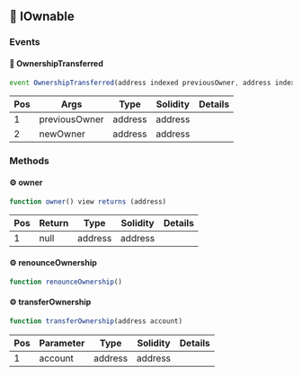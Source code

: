 ## 📜 IOwnable

### Events

#### 📢 __OwnershipTransferred__
```js
event OwnershipTransferred(address indexed previousOwner, address indexed newOwner)
```
| Pos | Args | Type | Solidity | Details |
| --- | --- | --- | --- | --- |
|1 | previousOwner | address | address |  |
|2 | newOwner | address | address |  |


### Methods

#### ⚙️ __owner__
```js
function owner() view returns (address)
```
| Pos | Return | Type | Solidity | Details |
| --- | --- | --- | --- | --- |
|1 | null | address | address |  |


#### ⚙️ __renounceOwnership__
```js
function renounceOwnership()
```
#### ⚙️ __transferOwnership__
```js
function transferOwnership(address account)
```
| Pos | Parameter | Type | Solidity | Details |
| --- | --- | --- | --- | --- |
|1 | account | address | address |  |


